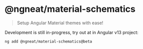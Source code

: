 # @ngneat/material-schematics

> Setup Angular Material themes with ease!

Development is still in-progress, try out at in Angular v13 project:

```bash
ng add @ngneat/material-schematics@beta
```
